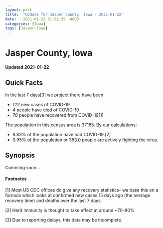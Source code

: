 ```yaml
---
layout: post
title:  "Update for Jasper County, Iowa - 2021-01-22"
date:   2021-01-22 01:01:29 -0600
categories: [Iowa]
tags: [Jasper-Iowa]
---
```


# Jasper County, Iowa
#### Updated 2021-01-22

## Quick Facts

In the last 7 days[3] we project there have been
- *122* new cases of COVID-19
- *4* people have died of COVID-19
- *70* people have recovered from COVID-19[1]

The population in this census area is 37185. By our calculations:
- 8.83% of the population have had COVID-19.[2]
- 0.95% of the population or 353.0 people are actively fighting the virus.

## Synopsis

Comming soon...


#### Footnotes

[1] Most US CDC offices do give any recovery statistics- we base this on a formula which looks at confirmed new cases
15 days ago (the average recovery time) and deaths over the last 7 days.

[2] Herd Immunity is thought to take effect at around ~70-80%

[3] Due to reporting delays, this data may be incomplete.
 
    